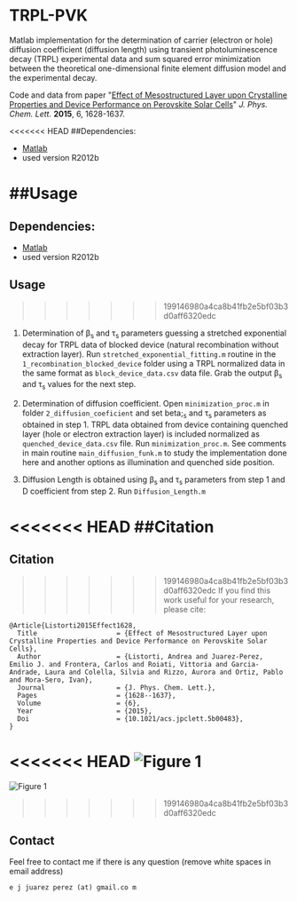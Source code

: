 # TRPL-PVK
Matlab implementation for the determination of carrier (electron or hole) diffusion coefficient (diffusion length) using transient photoluminescence decay (TRPL) experimental data and sum squared error minimization between the theoretical one-dimensional finite element diffusion model and the experimental decay. 

Code and data from paper "[Effect of Mesostructured Layer upon Crystalline Properties and Device Performance on Perovskite Solar Cells](https://doi.org/10.1021/acs.jpclett.5b00483)" *J. Phys. Chem. Lett.* **2015**, 6, 1628-1637.




<<<<<<< HEAD
##Dependencies:
* [Matlab](https://www.mathworks.com/)
* used version R2012b

##Usage
=======
## Dependencies:
* [Matlab](https://www.mathworks.com/)
* used version R2012b

## Usage
>>>>>>> 199146980a4ca8b41fb2e5bf03b3d0aff6320edc

1. Determination of &beta;<sub>s</sub> and &tau;<sub>s</sub> parameters guessing a stretched exponential decay for TRPL data of blocked device (natural recombination without extraction layer). Run `stretched_exponential_fitting.m` routine in the `1_recombination_blocked_device` folder using a TRPL normalized data in the same format as `block_device_data.csv` data file. Grab the output &beta;<sub>s</sub> and &tau;<sub>s</sub> values for the next step.

2. Determination of diffusion coefficient. Open `minimization_proc.m` in folder `2_diffusion_coeficient` and set beta;<sub>s</sub> and &tau;<sub>s</sub> parameters as obtained in step 1. TRPL data obtained from device containing quenched layer (hole or electron extraction layer) is included normalized as `quenched_device_data.csv` file. Run `minimization_proc.m`. See comments in main routine `main_diffusion_funk.m` to study the implementation done here and another options as illumination and quenched side position.

3. Diffusion Length is obtained using &beta;<sub>s</sub> and &tau;<sub>s</sub> parameters from step 1 and D coefficient from step 2. Run `Diffusion_Length.m`

<<<<<<< HEAD
##Citation
=======
## Citation
>>>>>>> 199146980a4ca8b41fb2e5bf03b3d0aff6320edc
If you find this work useful for your research, please cite:
```
@Article{Listorti2015Effect1628,
  Title                    = {Effect of Mesostructured Layer upon Crystalline Properties and Device Performance on Perovskite Solar Cells},
  Author                   = {Listorti, Andrea and Juarez-Perez, Emilio J. and Frontera, Carlos and Roiati, Vittoria and Garcia-Andrade, Laura and Colella, Silvia and Rizzo, Aurora and Ortiz, Pablo and Mora-Sero, Ivan},
  Journal                  = {J. Phys. Chem. Lett.},
  Pages                    = {1628--1637},
  Volume                   = {6},
  Year                     = {2015},
  Doi                      = {10.1021/acs.jpclett.5b00483},
}

```

<<<<<<< HEAD
![Figure 1](https://github.com/ej-jp/TRPL-PVK/blob/master/img/Graph1.png)
=======
![Figure 1](https://octodex.github.com/images/yaktocat.png)
>>>>>>> 199146980a4ca8b41fb2e5bf03b3d0aff6320edc



## Contact
Feel free to contact me if there is any question (remove white spaces in email address)
```
e j juarez perez (at) gmail.co m 
```

